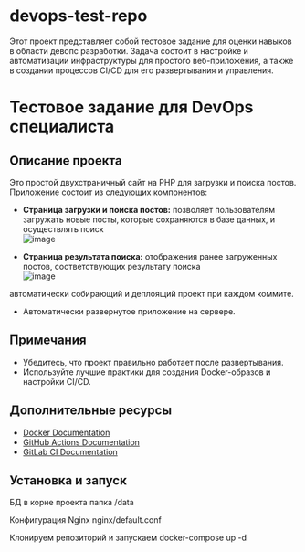 # devops-test-repo
Этот проект представляет собой тестовое задание для оценки навыков в области девопс разработки. Задача состоит в настройке и автоматизации инфраструктуры для простого веб-приложения, а также в создании процессов CI/CD для его развертывания и управления.

# Тестовое задание для DevOps специалиста

## Описание проекта

Это простой двухстраничный сайт на PHP для загрузки и поиска постов. Приложение состоит из следующих компонентов:
- **Страница загрузки и поиска постов:** позволяет пользователям загружать новые посты, которые сохраняются в базе данных, и осуществлять поиск   
  ![image](https://github.com/GuloGit/devops-test-repo/assets/43271316/bf8d81ba-77ef-49e4-ba38-467c8402ad4a)   

- **Страница результата поиска:** отображения ранее загруженных постов, соответствующих результату поиска   
  ![image](https://github.com/GuloGit/devops-test-repo/assets/43271316/de970f69-56b3-4856-8d89-169ccec67a29)

автоматически собирающий и деплоящий проект при каждом коммите.
- Автоматически развернутое приложение на сервере.

## Примечания

- Убедитесь, что проект правильно работает после развертывания.
- Используйте лучшие практики для создания Docker-образов и настройки CI/CD.

## Дополнительные ресурсы

- [Docker Documentation](https://docs.docker.com/)
- [GitHub Actions Documentation](https://docs.github.com/en/actions)
- [GitLab CI Documentation](https://docs.gitlab.com/ee/ci/)


## Установка и запуск
БД в корне проекта папка /data

Конфигурация Nginx nginx/default.conf

Клонируем репозиторий и запускаем docker-compose up -d

